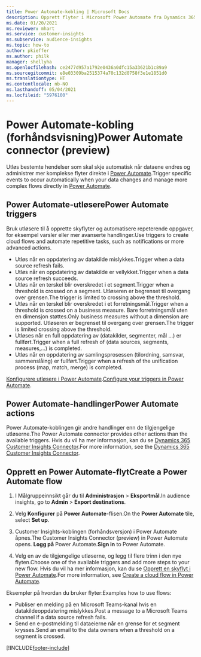 ```yaml
---
title: Power Automate-kobling | Microsoft Docs
description: Opprett flyter i Microsoft Power Automate fra Dynamics 365 Customer Insights.
ms.date: 01/20/2021
ms.reviewer: mhart
ms.service: customer-insights
ms.subservice: audience-insights
ms.topic: how-to
author: pkieffer
ms.author: philk
manager: shellyha
ms.openlocfilehash: ce2477d957a1792e0436a0dfc15a33621b1c89a9
ms.sourcegitcommit: e8e03309ba2515374a70c132d0758f3e1e1851d0
ms.translationtype: HT
ms.contentlocale: nb-NO
ms.lasthandoff: 05/04/2021
ms.locfileid: "5976100"
---
```

# <a name="power-automate-connector-preview"></a><span data-ttu-id="e01e7-103">Power Automate-kobling (forhåndsvisning)</span><span class="sxs-lookup"><span data-stu-id="e01e7-103">Power Automate connector (preview)</span></span>

<span data-ttu-id="e01e7-104">Utløs bestemte hendelser som skal skje automatisk når dataene endres og administrer mer komplekse flyter direkte i [Power Automate](https://flow.microsoft.com/).</span><span class="sxs-lookup"><span data-stu-id="e01e7-104">Trigger specific events to occur automatically when your data changes and manage more complex flows directly in [Power Automate](https://flow.microsoft.com/).</span></span>

## <a name="power-automate-triggers"></a><span data-ttu-id="e01e7-105">Power Automate-utløsere</span><span class="sxs-lookup"><span data-stu-id="e01e7-105">Power Automate triggers</span></span>

<span data-ttu-id="e01e7-106">Bruk utløsere til å opprette skyflyter og automatisere repeterende oppgaver, for eksempel varsler eller mer avanserte handlinger.</span><span class="sxs-lookup"><span data-stu-id="e01e7-106">Use triggers to create cloud flows and automate repetitive tasks, such as notifications or more advanced actions.</span></span> 

- <span data-ttu-id="e01e7-107">Utløs når en oppdatering av datakilde mislykkes.</span><span class="sxs-lookup"><span data-stu-id="e01e7-107">Trigger when a data source refresh fails.</span></span> 
- <span data-ttu-id="e01e7-108">Utløs når en oppdatering av datakilde er vellykket.</span><span class="sxs-lookup"><span data-stu-id="e01e7-108">Trigger when a data source refresh succeeds.</span></span>
- <span data-ttu-id="e01e7-109">Utløs når en terskel blir overskredet i et segment.</span><span class="sxs-lookup"><span data-stu-id="e01e7-109">Trigger when a threshold is crossed on a segment.</span></span> <span data-ttu-id="e01e7-110">Utløseren er begrenset til overgang over grensen.</span><span class="sxs-lookup"><span data-stu-id="e01e7-110">The trigger is limited to crossing above the threshold.</span></span>
- <span data-ttu-id="e01e7-111">Utløs når en terskel blir overskredet i et forretningsmål.</span><span class="sxs-lookup"><span data-stu-id="e01e7-111">Trigger when a threshold is crossed on a business measure.</span></span> <span data-ttu-id="e01e7-112">Bare forretningsmål uten en dimensjon støttes.</span><span class="sxs-lookup"><span data-stu-id="e01e7-112">Only business measures without a dimension are supported.</span></span> <span data-ttu-id="e01e7-113">Utløseren er begrenset til overgang over grensen.</span><span class="sxs-lookup"><span data-stu-id="e01e7-113">The trigger is limited crossing above the threshold.</span></span>
- <span data-ttu-id="e01e7-114">Utløses når en full oppdatering av (datakilder, segmenter, mål ...) er fullført.</span><span class="sxs-lookup"><span data-stu-id="e01e7-114">Trigger when a full refresh of (data sources, segments, measures,...) is completed.</span></span>
- <span data-ttu-id="e01e7-115">Utløs når en oppdatering av samlingsprosessen (tilordning, samsvar, sammenslåing) er fullført.</span><span class="sxs-lookup"><span data-stu-id="e01e7-115">Trigger when a refresh of the unification process (map, match, merge) is completed.</span></span>

<span data-ttu-id="e01e7-116">[Konfigurere utløsere i Power Automate](https://flow.microsoft.com/connectors/shared_customerinsights/dynamics-365-customer-insights-connector/).</span><span class="sxs-lookup"><span data-stu-id="e01e7-116">[Configure your triggers in Power Automate](https://flow.microsoft.com/connectors/shared_customerinsights/dynamics-365-customer-insights-connector/).</span></span>

## <a name="power-automate-actions"></a><span data-ttu-id="e01e7-117">Power Automate-handlinger</span><span class="sxs-lookup"><span data-stu-id="e01e7-117">Power Automate actions</span></span>
<span data-ttu-id="e01e7-118">Power Automate-koblingen gir andre handlinger enn de tilgjengelige utløserne.</span><span class="sxs-lookup"><span data-stu-id="e01e7-118">The Power Automate connector provides other actions than the available triggers.</span></span> <span data-ttu-id="e01e7-119">Hvis du vil ha mer informasjon, kan du se [Dynamics 365 Customer Insights Connector](/connectors/customerinsights/).</span><span class="sxs-lookup"><span data-stu-id="e01e7-119">For more information, see the [Dynamics 365 Customer Insights Connector](/connectors/customerinsights/).</span></span>

## <a name="create-a-power-automate-flow"></a><span data-ttu-id="e01e7-120">Opprett en Power Automate-flyt</span><span class="sxs-lookup"><span data-stu-id="e01e7-120">Create a Power Automate flow</span></span>

1. <span data-ttu-id="e01e7-121">I Målgruppeinnsikt går du til **Administrasjon** > **Eksportmål**.</span><span class="sxs-lookup"><span data-stu-id="e01e7-121">In audience insights, go to **Admin** > **Export destinations**.</span></span>

1. <span data-ttu-id="e01e7-122">Velg **Konfigurer** på **Power Automate**-flisen.</span><span class="sxs-lookup"><span data-stu-id="e01e7-122">On the **Power Automate** tile, select **Set up**.</span></span>

1. <span data-ttu-id="e01e7-123">Customer Insights-koblingen (forhåndsversjon) i Power Automate åpnes.</span><span class="sxs-lookup"><span data-stu-id="e01e7-123">The Customer Insights Connector (preview) in Power Automate opens.</span></span> <span data-ttu-id="e01e7-124">**Logg på** Power Automate.</span><span class="sxs-lookup"><span data-stu-id="e01e7-124">**Sign in** to Power Automate.</span></span>

1. <span data-ttu-id="e01e7-125">Velg en av de tilgjengelige utløserne, og legg til flere trinn i den nye flyten.</span><span class="sxs-lookup"><span data-stu-id="e01e7-125">Choose one of the available triggers and add more steps to your new flow.</span></span> <span data-ttu-id="e01e7-126">Hvis du vil ha mer informasjon, kan du se [Opprett en skyflyt i Power Automate](/power-automate/get-started-logic-flow).</span><span class="sxs-lookup"><span data-stu-id="e01e7-126">For more information, see [Create a cloud flow in Power Automate](/power-automate/get-started-logic-flow).</span></span>

<span data-ttu-id="e01e7-127">Eksempler på hvordan du bruker flyter:</span><span class="sxs-lookup"><span data-stu-id="e01e7-127">Examples how to use flows:</span></span> 
- <span data-ttu-id="e01e7-128">Publiser en melding på en Microsoft Teams-kanal hvis en datakildeoppdatering mislykkes.</span><span class="sxs-lookup"><span data-stu-id="e01e7-128">Post a message to a Microsoft Teams channel if a data source refresh fails.</span></span> 
- <span data-ttu-id="e01e7-129">Send en e-postmelding til dataeierne når en grense for et segment krysses.</span><span class="sxs-lookup"><span data-stu-id="e01e7-129">Send an email to the data owners when a threshold on a segment is crossed.</span></span>



[!INCLUDE[footer-include](../includes/footer-banner.md)]
